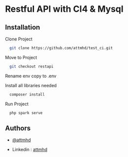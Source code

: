 # Restful API with CI4 & Mysql

## Installation

Clone Project

```bash
  git clone https://github.com/attmhd/test_ci.git
```

Move to Project

```bash
  git checkout restapi
```

Rename env copy to .env

Install all libraries needed

```bash
  composer install
```

Run Project

```bash
  php spark serve
```

## Authors

- [@attmhd](https://github.com/attnmhd/)

- Linkedin : [attmhd](https://www.linkedin.com/in/attmhd/)

